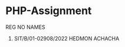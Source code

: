 # PHP-Assignment

  REG NO                            NAMES
1. SIT/B/01-02908/2022            HEDMON ACHACHA
